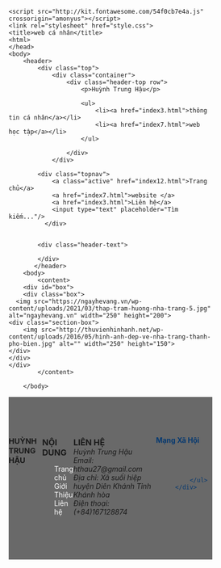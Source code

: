 
   

<html lang="en">
    <head> 
    <meta charset="UTF-8">
    <meta http-equiv="X-UA-Compatible" content="IE-edge">
    <meta name="viewport" content="width-device-width, initial-scale-1.0">
    <link rel="stylesheet" href="https://cdn.jsdelivr.net/npm/@fortawesome/fontawesome-free@6.1.1/css/fontawesome.min.css" integrity="sha384-zIaWifL2YFF1qaDiAo0JFgsmasocJ/rqu7LKYH8CoBEXqGbb9eO+Xi3s6fQhgFWM" crossorigin="anonymous">
    
    <script src="http://kit.fontawesome.com/54f0cb7e4a.js" crossorigin="amonyus"></script>
    <link rel="stylesheet" href="style.css">
    <title>web cá nhân</title>
    <html>
    </head>
    <body>
        <header>
            <div class="top">
                <div class="container">
                    <div class="header-top row">
                        <p>Huỳnh Trung Hậu</p>
                   
                        <ul>
                            <li><a href="index3.html">thông tin cá nhân</a></li>                                                       
                            <li><a href="index7.html">web học tập</a></li>                                                       
                        </ul>
                       
                    </div>
                </div>
           
            <div class="topnav">
                <a class="active" href="index12.html">Trang chủ</a>
                <a href="index7.html">website </a>
                <a href="index3.html">Liên hệ</a>
                <input type="text" placeholder="Tìm kiếm..."/>
              </div>
         
         
            <div class="header-text">              
                 
            </div>
           </header>
        <body>
            <content>        
        <div id="box">
        <div class="box">
      <img src="https://ngayhevang.vn/wp-content/uploads/2021/03/thap-tram-huong-nha-trang-5.jpg" alt="ngayhevang.vn" width="250" height="200">
    <div class="section-box">
        <img src="http://thuvienhinhanh.net/wp-content/uploads/2016/05/hinh-anh-dep-ve-nha-trang-thanh-pho-bien.jpg" alt="" width="250" height="150">
    </div>
    </div>
    </div> 
            </content>
            
        </body>

  

   </div>
   </div>      
    <main>
       <!-- cuối -->
  <div id="footer">
   <div class="box">
       <div class="logo"> <h1 style="font-size: 15px;">HUỲNH TRUNG HẬU </h1> </div>
   </div>
   <div class="box">
       <h3>NỘI DUNG</h3>
       <ul class="quick-menu">
           <div class="item">
               <a href="huynhtrunghau2703/huynhtrunghau2703.github.io">Trang chủ</a>
           </div>
           <div class="item">
               <a href="https://www.facebook.com/hau.huynhtrung.2703/   ">Giới Thiệu</a>
           </div>
           <div class="item">
               <a href="mailto:huynhhau.0703349507@gmail.com">Liên hệ</a>
           </div>
       </ul>
   </div>
   <div class="box">
       <h3>LIÊN HỆ</h3>
       <form action="">
         <address>Huỳnh Trung Hậu<br />
            Email: <a href="mailto:hthau27@gmail.com">hthau27@gmail.com</a><br />
            Địa chỉ: Xã suối hiệp huyện Diên Khánh Tỉnh Khánh hòa<br />
            Điện thoại: (+84)167128874</address>
       </form>
   </div>
   <div class="box-text">
       <h4>Mạng Xã Hội</h4>
      <div>
          <ul>
            <i class='fa fa-facebook'></i>
            <i class='fa fa-instagram'></i>
            
          </ul>
      </div>
   </div>
</div>
</div>
<!-- cuối -->
    </main>
</html>
    <head>
        <style>
            @import url('https://fonts.googleapis.com/css2?family=Roboto+Mono&display=swap');
    @import url('https://fonts.googleapis.com/css2?family=Roboto+Mono:ital,wght@0,400;1,200&display=swap');
    :root {
        --main-text-font:'Roboto', sans-serif;
        --logo-text-font:'Roboto Mono', monospace;
        --main-color: #063970;
    }
    * {
        margin: 0;
        padding: 0;
        box-sizing: border-box;
    }
     .body {
            background-color: darkseagreen;
    }
    a {
        text-decoration: none;
    }
    li {
        list-style: none;
    }
    .container {
        max-width: 1024px;
        margin: auto;
    }
    .row {
        display: flex;
        flex-wrap: wrap;
    }
    header {
        background-color: darkseagreen;
        background-position: center;
        background-repeat: no-repeat;
        background-size: cover;
        width: 100vw;
        height: 100vh;
    }
    /*.navy-image {
        position: absolute;
        content: "";
        width: 100%;
        height: 100%;
        background-color: blue;
        opacity: 0.5;*/
    }
    .top {
        position: relative;
        width: 100%;
        z-index: 1;
    }
    .header-top p {
        font-family: var(--logo-text-font);
        font-size: 25px;
        letter-spacing: 2px;
        color: var(--main-color);
        font-weight: bold;
    }
    .header-top p span {
        font-size: 20px;
    }
    .header-top {
        justify-content: space-between;
        padding: 12px 0;
        align-items: center;
    }
    .header-top ul {
        display: flex;
    }
    .header-top ul li {
        margin-left: 12px;
        position: relative;
    }
    .header-top ul li::after {
        position: relative;
        content: "";
        display: block;
        bottom: -2px;
        height: 3px;
        width: 0%;
        left: 50%;
        transform: translate(-50%);
        background-color: var(--main-color);
        border-radius: 5px;
        transition: all 0.5s ease;
    }
    .header-top ul li:hover::after {
        width: 100%;
    
    }
    .header-top ul li a {
        font-family: var(--main-text-font);
        color: #063970;
        font-weight: bold;
    }
    .header-top ul i {
        font-size: 32px;
        color: white;
        margin: 12px 0 0 12px;
        cursor: pointer;
        margin-bottom: 150px;
    }
    .header-top> i {
        font-size: 32px;
        color: var(--main-color);
        cursor: pointer;
    }
    .header-top p {
        font-family: var(--logo-text-font);  
    }
    .header-text {
        position: absolute;
        top: 50%;
        left: 50%;
        transform: translate(-50%,-50%);
        max-width: 700px;
        min-width: 500px;
        text-align: center;
    }
    .header-text h1 {
        font-family: var(--main-text-font);
        color: #063970;
        margin-bottom: 20px;
        font-size: 32px;
    }
    .header-text p {
        font-family: var(--main-text-font);
        color: #063970;
    }
    .header-text button {
        width: 150px;
        height: 40px;
        margin-top: 20px;
        background-color: transparent;
        border: 2px solid var(--main-color);
        color: #063970
        cursor: pointer;
        font-size: 20px;
        transition: all 0.5s ease;
    }
    .header-text button:hover {
        background-color: var(--main-color);
    }
    @media (max-width: 575px) {
        .header-top ul {
            position: fixed;
            width: 200px;
            height: 100px;
            background-color: var(--main-color);
            right: 0;
            top: 0;
            flex-direction: column  ;
        }
        .header-top ul li {
            margin-bottom: 20px;
            margin-left: 50px;
        }
    }  
    * {box-sizing: border-box;}
 
body {
  margin: 0;
  font-family: Arial, Helvetica, sans-serif;
}
 
.topnav {
  overflow: hidden;
  background-color: #e9e9e9;
}
 
.topnav a {
  float: left;
  display: block;
  color: black;
  text-align: center;
  padding: 14px 16px;
  text-decoration: none;
  font-size: 17px;
}
 
.topnav a:hover {
  background-color: #ddd;
  color: black;
}
 
.topnav a.active {
  background-color: #2196F3;
  color: white;
}
 
.topnav input[type=text] {
  float: right;
  padding: 6px;
  margin-top: 8px;
  margin-right: 16px;
  border: none;
  font-size: 17px;
}
 
@media screen and (max-width: 600px) {
  .topnav a, .topnav input[type=text] {
    float: none;
    display: block;
    text-align: left;
    width: 100%;
    margin: 0;
    padding: 14px;
  }
  .topnav input[type=text] {
    border: 1px solid #ccc;  
  }
}
.fa {
    padding: 20px;
    font-size: 30px;
    width: 20px;
    text-align: center;
    text-decoration: none;
    margin: 5px 2px;
    border-radius: 50%;
}
 /* cuối */
 #footer {
      width: 100%;
      background:#696969;
      height: 322px;
      margin-top:0px;
      padding-top:57px;
      display: flex;
      justify-content: space-around;
  }
  
  #footer .box {
      width: 250px;
      color: #fff;
  }
  
  #footer .box .quick-menu {
      margin-top:40px;
  
  }
  
  
  #footer .box .quick-menu .item{
      margin-bottom:12px;
  
  }
  #footer .box .quick-menu ,.item a{
      color:#fff;
      text-decoration: none;
  }
  
  
  
  #footer .box form input {
      width: 294px;
      height: 42px;
      background:transparent;
      padding-left:20px;
      color:#fff;
      margin-top:30px;
  }
  
  #footer .box form button {
      background:#362f2f;
      box-shadow: 5px 5px 4px rgba(0,0,0.25);
      width: 163px;
      height: 38px;
      margin-top:29px;
      color:#fff;
  } 
  .box-text {
    color: #063970;
  }
  .ection {
      background-color: whitesmoke;
  }
 
        </style>
    </head>
    
